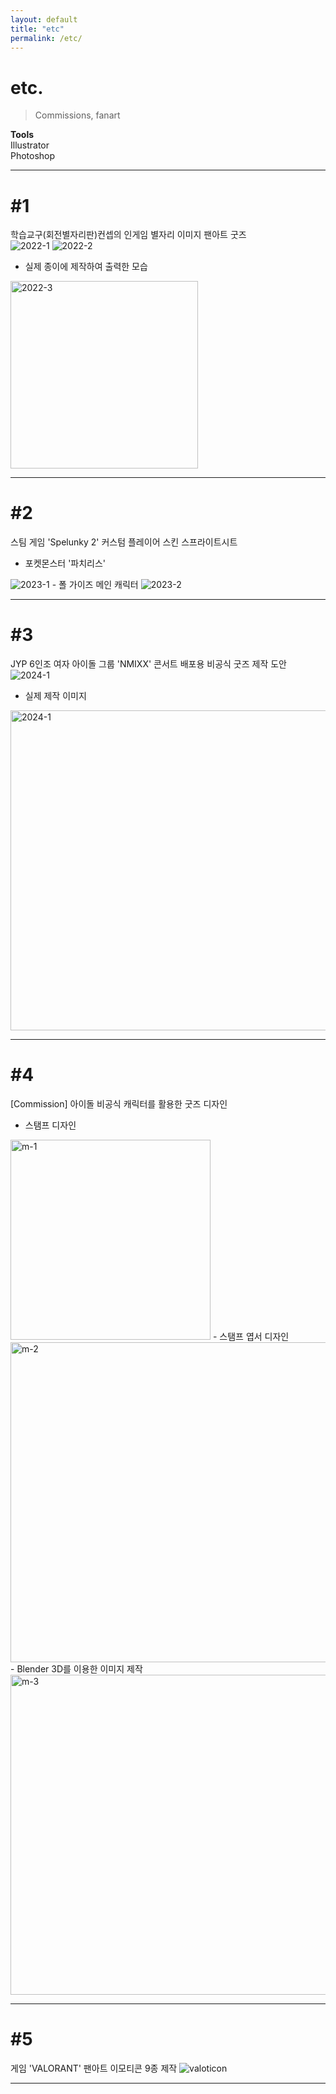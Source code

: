 ```yaml
---
layout: default
title: "etc"
permalink: /etc/
---
```


# etc.
> Commissions, fanart

**Tools**   
Illustrator    
Photoshop   

---
# #1
학습교구(회전별자리판)컨셉의 인게임 별자리 이미지 팬아트 굿즈   
<img src="/assets/game-2022-1.PNG" alt="2022-1">
<img src="/assets/game-2022-2.PNG" alt="2022-2">
- 실제 종이에 제작하여 출력한 모습
<img src="/assets/game-2022-3.JPG" width="300px" alt="2022-3">

---
# #2
스팀 게임 'Spelunky 2' 커스텀 플레이어 스킨 스프라이트시트   
- 포켓몬스터 '파치리스'   
<img src="/assets/game-2023-1.PNG" alt="2023-1">
- 폴 가이즈 메인 캐릭터   
<img src="/assets/game-2023-2.PNG" alt="2023-2">

---
# #3
JYP 6인조 여자 아이돌 그룹 'NMIXX' 콘서트 배포용 비공식 굿즈 제작 도안   
<img src="/assets/art-2024-1.PNG" alt="2024-1">
- 실제 제작 이미지
<img src="/assets/art-2024-1-2.png" width="512px" alt="2024-1">

---
# #4
[Commission] 아이돌 비공식 캐릭터를 활용한 굿즈 디자인   
- 스탬프 디자인   
<img src="/assets/etc-3.PNG" width="320px" alt="m-1">
- 스탬프 엽서 디자인   
<img src="/assets/etc-4.PNG" width="512px" alt="m-2">
- Blender 3D를 이용한 이미지 제작   
<img src="/assets/etc-2.PNG" width="512px" alt="m-3">

---
# #5
게임 'VALORANT' 팬아트 이모티콘 9종 제작
<img src="/assets/etc-1.PNG" alt="valoticon">

---